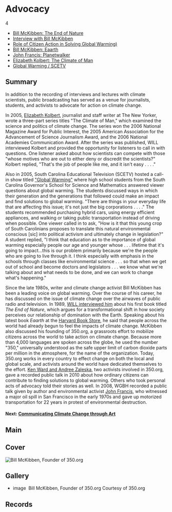 # Advocacy

4

-	[Bill McKibben: The End of Nature](/catalog/cpb-aacip_16-p843r0qc0z)
-	[Interview with Bill McKibben](/catalog/cpb-aacip_46-65h9w6z2)
-	[Role of Citizen Action in Solving Global Warming)](/catalog/cpb-aacip_15-7940r9m78p)
-	[Bill McKibben: Eaarth](/catalog/cpb-aacip_15-8s4jm23h6q)
-	[John Francis: Planetwalker](/catalog/cpb-aacip_15-2f7jq0sw07)
-	[Elizabeth Kolbert: The Climate of Man](/catalog/cpb-aacip_16-9c6rx93p51)
-	[Global Warming / SCETV](/catalog/cpb-aacip_41-51vdnpkz)

## Summary

In addition to the recording of interviews and lectures with climate scientists, public broadcasting has served as a venue for journalists, students, and activists to advocate for action on climate change.

In 2005, [Elizabeth Kolbert](/catalog/cpb-aacip_16-9c6rx93p51), journalist and staff writer at The New Yorker, wrote a three-part series titles "The Climate of Man," which examined the science and politics of climate change. The series won the 2006 National Magazine Award for Public Interest, the 2005 American Association for the Advancement of Science Journalism Award, and the 2006 National Academies Communication Award. After the series was published, WILL interviewed Kolbert and provided the opportunity for listeners to call in with questions. One listener asked about how scientists can compete with those "whose motives who are out to either deny or discredit the scientists?" Kolbert replied, "That's the job of people like me, and it isn't easy . . . ."

Also in 2005, South Carolina Educational Television (SCETV) hosted a call-in show titled ["Global Warming"](/catalog/cpb-aacip_41-51vdnpkz) where high school students from the South Carolina Governor's School for Science and Mathematics answered viewer questions about global warming. The students discussed ways in which their generation and the generations that followed could make an impact and find solutions to global warming. "There are things in your everyday life that are affecting this issue; it's not just the big corporations . . . ." The students recommended purchasing hybrid cars, using energy efficient appliances, and walking or taking public transportation instead of driving when possible. One viewer called in to ask, "How is it that this young crop of South Carolinians proposes to translate this natural environmental conscious [sic] into political activism and ultimately change in legislation?" A student replied, "I think that education as to the importance of global warming especially people our age and younger whose . . . lifetime that it's going to impact...this is our problem primarily because we're the people who are going to live through it. I think especially with emphasis in the schools through classes like environmental science . . . so that when we get out of school and become doctors and legislators . . . we know what we're talking about and what needs to be done, and we can work to change what's happening."

Since the late 1980s, writer and climate change activist Bill McKibben has been a leading voice on global warming. Over the course of his career, he has discussed on the issue of climate change over the airwaves of public radio and television. In 1989, [WILL interviewed him](/catalog/cpb-aacip_16-p843r0qc0z) about his first book titled *The End of Nature*, which argues for a transformational shift in how society perceives our relationship of domination with the Earth. Speaking about his latest book *Eaarth* at the [Harvard Book Store](/catalog/cpb-aacip_15-8s4jm23h6q), he said that people across the world had already begun to feel the impacts of climate change. McKibben also discussed his founding of 350.org, a grassroots effort to mobilize citizens across the world to take action on climate change. Because more than 4,000 languages are spoken across the globe, he used the number "350," universally understood as the safe upper limit of carbon dioxide parts per million in the atmosphere, for the name of the organization. Today, 350.org works in every country to effect change on both the local and global scale, and activists around the world have dedicated themselves to the effort. [Ken Ward and Andree Zaleska](/catalog/cpb-aacip_15-7940r9m78p), two activists involved in 350.org, gave a recorded public talk in 2010 about how ordinary citizens can contribute to finding solutions to global warming. Others who took personal acts of advocacy told their stories as well. In 2008, WGBH recorded a public talk given by author and environmental activist [John Francis](/catalog/cpb-aacip_15-2f7jq0sw07), who witnessed a major oil spill in San Francisco in the early 1970s and gave up motorized transportation for 22 years in protest of environmental destruction.

#### Next: [Communicating Climate Change through Art](/exhibits/climate-change/communicating-art)

## Main

## Cover
  <img title="Cover Image" alt="Bill McKibben, Founder of 350.org" src="https://s3.amazonaws.com/americanarchive.org/exhibits/ClimateChange_Section2_Activism.jpg">

## Gallery
  - <a class="type">image</a>
    <img alt="" src="https://s3.amazonaws.com/americanarchive.org/exhibits/ClimateChange_Section2_Activism.jpg">
    <a class="caption-text">Bill McKibben, Founder of 350.org</a>
    <a class="credit-link">Courtesy of 350.org</a>

## Records
